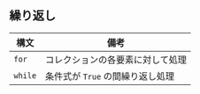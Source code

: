 ## 繰り返し

| 構文    | 備考                             |
| ------- | -------------------------------- |
| `for`   | コレクションの各要素に対して処理 |
| `while` | 条件式が `True` の間繰り返し処理 |
